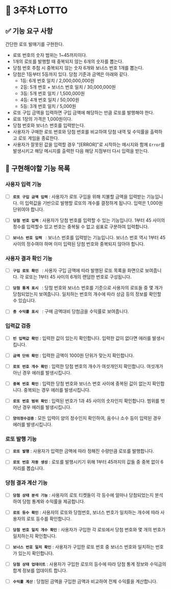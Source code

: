 # 🎰 3주차 LOTTO

## ✅ **기능 요구 사항**

간단한 로또 발매기를 구현한다.

- 로또 번호의 숫자 범위는 1~45까지이다.
- 1개의 로또를 발행할 때 중복되지 않는 6개의 숫자를 뽑는다.
- 당첨 번호 추첨 시 중복되지 않는 숫자 6개와 보너스 번호 1개를 뽑는다.
- 당첨은 1등부터 5등까지 있다. 당첨 기준과 금액은 아래와 같다.
  - 1등: 6개 번호 일치 / 2,000,000,000원
  - 2등: 5개 번호 + 보너스 번호 일치 / 30,000,000원
  - 3등: 5개 번호 일치 / 1,500,000원
  - 4등: 4개 번호 일치 / 50,000원
  - 5등: 3개 번호 일치 / 5,000원
- 로또 구입 금액을 입력하면 구입 금액에 해당하는 만큼 로또를 발행해야 한다.
- 로또 1장의 가격은 1,000원이다.
- 당첨 번호와 보너스 번호를 입력받는다.
- 사용자가 구매한 로또 번호와 당첨 번호를 비교하여 당첨 내역 및 수익률을 출력하고 로또 게임을 종료한다.
- 사용자가 잘못된 값을 입력할 경우 "[ERROR]"로 시작하는 메시지와 함께 `Error`를 발생시키고 해당 메시지를 출력한 다음 해당 지점부터 다시 입력을 받는다.

## 📝 구현해야할 기능 목록

### 사용자 입력 기능

- [ ] **`로또 구입 금액 입력`** : 사용자가 로또 구입을 위해 지불할 금액을 입력받는 기능입니다. 이 입력값을 기반으로 발행할 로또의 개수를 결정하게 됩니다. 입력은 1,000원 단위여야 합니다.

- [ ] **`당첨 번호 입력`** : 사용자가 당첨 번호를 입력할 수 있는 기능입니다. 1부터 45 사이의 정수를 입력할수 있고 번호는 중복될 수 없고 쉼표로 구분하여 입력합니다.

- [ ] **`보너스 번호 입력 `** : 보너스 번호를 입력받는 기능입니다. 보너스 번호 역시 1부터 45 사이의 정수여야 하며 이미 입력된 당첨 번호와 중복되지 않아야 합니다.

### 사용자 결과 확인 기능

- [ ] **`구입 로또 확인 `** : 사용자 구입 금액에 따라 발행된 로또 목록을 화면으로 보여줍니다. 각 로또는 1부터 45 사이의 6개의 랜덤한 번호로 구성됩니다.

- [ ] **`당첨 통계 표시 `** : 당첨 번호와 보너스 번호를 기준으로 사용자의 로또들 중 몇 개가 당첨되었는지 보여줍니다. 일치하는 번호의 개수에 따라 상금 등의 정보를 확인할 수 있습니다.

- [ ] **`총 수익률 표시 `** : 구매 금액대비 당첨금을 수익률로 보여줍니다.

### 입력값 검증

- [ ] **`빈 입력값 확인`** : 입력한 값이 있는지 확인합니다. 입력한 값이 없다면 에러를 발생시킵니다.

- [ ] **`금액 단위 확인`** : 입력한 금액이 1000원 단위가 맞는지 확인합니다.

- [ ] **`로또 번호 개수 확인`** : 입력한 당첨 번호의 개수가 여섯개인지 확인합니다. 여섯개가 아닌 경우 에러를 발생시킵니다.

- [ ] **`중복 번호 확인`** : 입력한 당첨 번호와 보너스 번호 사이에 중복된 값이 없는지 확인합니다. 중복되는 경우 에러를 발생시킵니다.

- [ ] **`로또 번호 범위 확인`** : 입력된 번호가 1과 45 사이의 숫자인지 확인합니다. 범위를 벗어난 경우 에러를 발생시킵니다.

- [ ] **`양의정수검증`** : 모든 입력이 양의 정수인지 확인하여, 음수나 소수 등이 입력된 경우 에러를 발생시킵니다.

### 로또 발행 기능

- [ ] **`로또 발행`** : 사용자가 입력한 금액에 따라 정해진 수량만큼 로또를 발행합니다.

- [ ] **`로또 번호 자동 생성`** : 로또를 발행시키기 위해 1부터 45까지의 값들 중 중복 없이 6자리를 뽑습니다.

### 당첨 결과 계산 기능

- [ ] **`당첨 상태 분석 기능`** : 사용자의 로또 티켓들이 각 등수에 얼마나 당첨되었는지 분석하여 당첨 통계와 수익률을 제공합니다.

- [ ] **`로또 등수 확인`** : 사용자의 로또와 당첨번호, 보너스 번호가 일치하는 개수에 따라 사용자의 로또 등수를 확인합니다.

- [ ] **`당첨 번호 일치 개수 확인`** : 사용자가 구입한 각 로또에서 당첨 번호와 몇 개의 번호가 일치하는지 확인합니다.

- [ ] **`보너스 번호 일치 확인`** : 사용자가 구입한 로또 번호 중 보너스 번호와 일치하는 번호가 있는지 확인합니다.

- [ ] **`당첨 상태 업데이트`** : 사용자가 구입한 로또의 등수에 따라 당첨 통계 정보와 수익금의 합계 정보를 업데이트 합니다.

- [ ] **`수익률 계산`** : 당첨된 금액을 구입한 금액과 비교하여 전체 수익률을 계산합니다.
